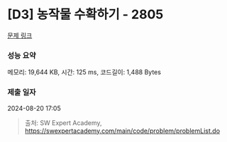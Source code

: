 # [D3] 농작물 수확하기 - 2805 

[문제 링크](https://swexpertacademy.com/main/code/problem/problemDetail.do?contestProbId=AV7GLXqKAWYDFAXB) 

### 성능 요약

메모리: 19,644 KB, 시간: 125 ms, 코드길이: 1,488 Bytes

### 제출 일자

2024-08-20 17:05



> 출처: SW Expert Academy, https://swexpertacademy.com/main/code/problem/problemList.do